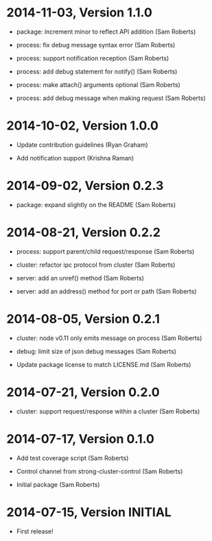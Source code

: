 2014-11-03, Version 1.1.0
=========================

 * package: increment minor to reflect API addition (Sam Roberts)

 * process: fix debug message syntax error (Sam Roberts)

 * process: support notification reception (Sam Roberts)

 * process: add debug statement for notify() (Sam Roberts)

 * process: make attach() arguments optional (Sam Roberts)

 * process: add debug message when making request (Sam Roberts)


2014-10-02, Version 1.0.0
=========================

 * Update contribution guidelines (Ryan Graham)

 * Add notification support (Krishna Raman)


2014-09-02, Version 0.2.3
=========================

 * package: expand slightly on the README (Sam Roberts)


2014-08-21, Version 0.2.2
=========================

 * process: support parent/child request/response (Sam Roberts)

 * cluster: refactor ipc protocol from cluster (Sam Roberts)

 * server: add an unref() method (Sam Roberts)

 * server: add an address() method for port or path (Sam Roberts)


2014-08-05, Version 0.2.1
=========================

 * cluster: node v0.11 only emits message on process (Sam Roberts)

 * debug: limit size of json debug messages (Sam Roberts)

 * Update package license to match LICENSE.md (Sam Roberts)


2014-07-21, Version 0.2.0
=========================

 * cluster: support request/response within a cluster (Sam Roberts)


2014-07-17, Version 0.1.0
=========================

 * Add test coverage script (Sam Roberts)

 * Control channel from strong-cluster-control (Sam Roberts)

 * Initial package (Sam Roberts)


2014-07-15, Version INITIAL
===========================

 * First release!
